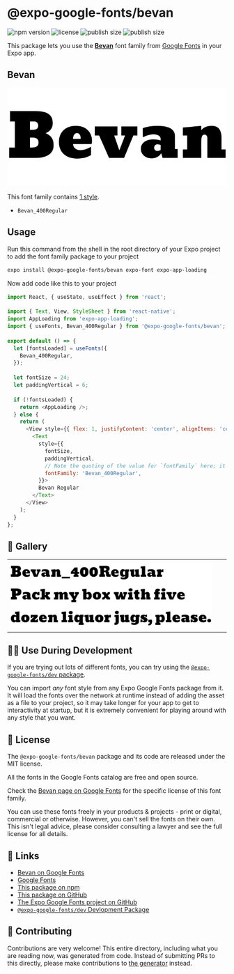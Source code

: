 # @expo-google-fonts/bevan

![npm version](https://flat.badgen.net/npm/v/@expo-google-fonts/bevan)
![license](https://flat.badgen.net/github/license/expo/google-fonts)
![publish size](https://flat.badgen.net/packagephobia/install/@expo-google-fonts/bevan)
![publish size](https://flat.badgen.net/packagephobia/publish/@expo-google-fonts/bevan)

This package lets you use the [**Bevan**](https://fonts.google.com/specimen/Bevan) font family from [Google Fonts](https://fonts.google.com/) in your Expo app.

## Bevan

![Bevan](./font-family.png)

This font family contains [1 style](#-gallery).

- `Bevan_400Regular`

## Usage

Run this command from the shell in the root directory of your Expo project to add the font family package to your project
```sh
expo install @expo-google-fonts/bevan expo-font expo-app-loading
```

Now add code like this to your project
```js
import React, { useState, useEffect } from 'react';

import { Text, View, StyleSheet } from 'react-native';
import AppLoading from 'expo-app-loading';
import { useFonts, Bevan_400Regular } from '@expo-google-fonts/bevan';

export default () => {
  let [fontsLoaded] = useFonts({
    Bevan_400Regular,
  });

  let fontSize = 24;
  let paddingVertical = 6;

  if (!fontsLoaded) {
    return <AppLoading />;
  } else {
    return (
      <View style={{ flex: 1, justifyContent: 'center', alignItems: 'center' }}>
        <Text
          style={{
            fontSize,
            paddingVertical,
            // Note the quoting of the value for `fontFamily` here; it expects a string!
            fontFamily: 'Bevan_400Regular',
          }}>
          Bevan Regular
        </Text>
      </View>
    );
  }
};

```

## 🔡 Gallery


||||
|-|-|-|
|![Bevan_400Regular](./Bevan_400Regular.ttf.png)||||


## 👩‍💻 Use During Development

If you are trying out lots of different fonts, you can try using the [`@expo-google-fonts/dev` package](https://github.com/expo/google-fonts/tree/master/font-packages/dev#readme).

You can import *any* font style from any Expo Google Fonts package from it. It will load the fonts
over the network at runtime instead of adding the asset as a file to your project, so it may take longer
for your app to get to interactivity at startup, but it is extremely convenient
for playing around with any style that you want.

## 📖 License

The `@expo-google-fonts/bevan` package and its code are released under the MIT license.

All the fonts in the Google Fonts catalog are free and open source.

Check the [Bevan page on Google Fonts](https://fonts.google.com/specimen/Bevan) for the specific license of this font family.

You can use these fonts freely in your products & projects - print or digital, commercial or otherwise. However, you can't sell the fonts on their own. This isn't legal advice, please consider consulting a lawyer and see the full license for all details.

## 🔗 Links

- [Bevan on Google Fonts](https://fonts.google.com/specimen/Bevan)
- [Google Fonts](https://fonts.google.com/)
- [This package on npm](https://www.npmjs.com/package/@expo-google-fonts/bevan)
- [This package on GitHub](https://github.com/expo/google-fonts/tree/master/font-packages/bevan)
- [The Expo Google Fonts project on GitHub](https://github.com/expo/google-fonts)
- [`@expo-google-fonts/dev` Devlopment Package](https://github.com/expo/google-fonts/tree/master/font-packages/dev)

## 🤝 Contributing

Contributions are very welcome! This entire directory, including what you are reading now, was generated from code. Instead of submitting PRs to this directly, please make contributions to [the generator](https://github.com/expo/google-fonts/tree/master/packages/generator) instead.
